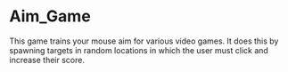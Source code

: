 # Aim_Game

This game trains your mouse aim for various video games. It does this by spawning targets in random locations in which the user must click and increase their score. 
